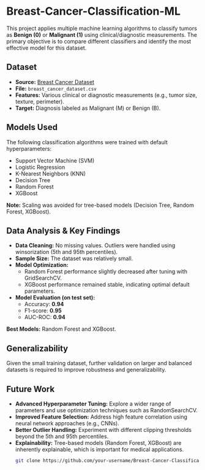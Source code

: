 # Breast-Cancer-Classification-ML
This project applies multiple machine learning algorithms to classify tumors as **Benign (0)** or **Malignant (1)** using clinical/diagnostic measurements. The primary objective is to compare different classifiers and identify the most effective model for this dataset.

## Dataset
- **Source:** [Breast Cancer Dataset](https://github.com/abdelDebug/Breast-Cancer-Dataset/)  
- **File:** `breast_cancer_dataset.csv`  
- **Features:** Various clinical or diagnostic measurements (e.g., tumor size, texture, perimeter).  
- **Target:** Diagnosis labeled as Malignant (M) or Benign (B).  

## Models Used
The following classification algorithms were trained with default hyperparameters:
- Support Vector Machine (SVM)  
- Logistic Regression  
- K-Nearest Neighbors (KNN)  
- Decision Tree  
- Random Forest  
- XGBoost  

**Note:** Scaling was avoided for tree-based models (Decision Tree, Random Forest, XGBoost).  

## Data Analysis & Key Findings
- **Data Cleaning:** No missing values. Outliers were handled using winsorization (5th and 95th percentiles).  
- **Sample Size:** The dataset was relatively small.  
- **Model Optimization:**  
  - Random Forest performance slightly decreased after tuning with GridSearchCV.  
  - XGBoost performance remained stable, indicating optimal default parameters.  
- **Model Evaluation (on test set):**  
  - Accuracy: **0.94**  
  - F1-score: **0.95**  
  - AUC-ROC: **0.94**  

**Best Models:** Random Forest and XGBoost.  

## Generalizability
Given the small training dataset, further validation on larger and balanced datasets is required to improve robustness and generalizability.  

## Future Work
- **Advanced Hyperparameter Tuning:** Explore a wider range of parameters and use optimization techniques such as RandomSearchCV.  
- **Improved Feature Selection:** Address high feature correlation using neural network approaches (e.g., CNNs).  
- **Better Outlier Handling:** Experiment with different clipping thresholds beyond the 5th and 95th percentiles.  
- **Explainability:** Tree-based models (Random Forest, XGBoost) are inherently explainable, which is important for medical applications.
   ```bash
   git clone https://github.com/your-username/Breast-Cancer-Classification-ML.git

